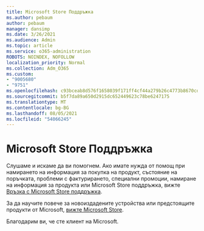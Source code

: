 ```yaml
---
title: Microsoft Store Поддръжка
ms.author: pebaum
author: pebaum
manager: dansimp
ms.date: 3/26/2021
ms.audience: Admin
ms.topic: article
ms.service: o365-administration
ROBOTS: NOINDEX, NOFOLLOW
localization_priority: Normal
ms.collection: Adm_O365
ms.custom:
- "9005680"
- "9751"
ms.openlocfilehash: c93bceab8d576f1658039f171ff4cf44a279b26c4773b8670cdad63f27bafbc6
ms.sourcegitcommit: b5f7da89a650d2915dc652449623c78be6247175
ms.translationtype: MT
ms.contentlocale: bg-BG
ms.lasthandoff: 08/05/2021
ms.locfileid: "54066245"
---
```

# <a name="microsoft-store-support"></a>Microsoft Store Поддръжка

Слушаме и искаме да ви помогнем. Ако имате нужда от помощ при намирането на информация за покупка на продукт, състояние на поръчката, проблеми с фактурирането, специални промоции, намиране на информация за продукта или Microsoft Store поддръжка, вижте [Връзка с Microsoft Store поддръжка](https://support.microsoft.com/account-billing/contact-microsoft-store-support-4f615f2a-6bbd-fd69-6695-ae213d63eef0).

За да научите повече за новоиздадените устройства или предстоящите продукти от Microsoft, [вижте Microsoft Store](https://www.microsoft.com/?ql=1).

Благодарим ви, че сте клиент на Microsoft.